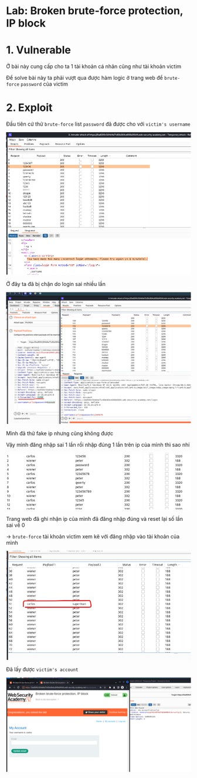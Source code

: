 # Lab: Broken brute-force protection, IP block

# 1. Vulnerable

Ở bài này cung cấp cho ta 1 tài khoản cá nhân cũng như tài khoản victim

Để solve bài này ta phải vượt qua được hàm logic ở trang web để `brute-force` `password` của victim

# 2. Exploit

Đầu tiên cứ thử `brute-force` list `password` đã được cho với `victim's username`

![vuln0.png](images/vuln0.png)

Ở đây ta đã bị chặn do login sai nhiều lần

![vuln1.png](images/vuln1.png)

Mình đã thử fake ip nhưng cũng không được

Vậy mình đăng nhập sai 1 lần rồi nhập đúng 1 lần trên ip của mình thì sao nhỉ

![vuln2.png](images/vuln2.png)

Trang web đã ghi nhận ip của mình đã đăng nhập đúng và reset lại số lần sai về 0

-> `brute-force` tài khoản victim xem kẽ với đăng nhập vào tài khoản của mình

![vuln3.png](images/vuln3.png)

Đã lấy được `victim's account`

![solved.png](images/solved.png)